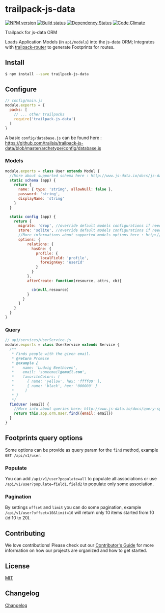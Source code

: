 # trailpack-js-data

[![NPM version][npm-image]][npm-url]
[![Build status][ci-image]][ci-url]
[![Dependency Status][daviddm-image]][daviddm-url]
[![Code Climate][codeclimate-image]][codeclimate-url]

Trailpack for js-data ORM

Loads Application Models (in `api/models`) into the js-data ORM; Integrates with [trailpack-router](https://github.com/trailsjs/trailpack-router) to
generate Footprints for routes.

## Install

```sh
$ npm install --save trailpack-js-data
```

## Configure

```js
// config/main.js
module.exports = {
  packs: [
    // ... other trailpacks
    require('trailpack-js-data')
  ]
}
```

A basic `config/database.js` can be found here : https://github.com/trailsjs/trailpack-js-data/blob/master/archetype/config/database.js

### Models

```js
module.exports = class User extends Model {
  //More about supported schema here : http://www.js-data.io/docs/js-data-schema
  static schema (app) {
    return {
      name: { type: 'string', allowNull: false },
      password: 'string',
      displayName: 'string'
    }
  }

  static config (app) {
    return {
      migrate: 'drop', //override default models configurations if needed
      store: 'sqlite', //override default models configurations if needed
      //More informations about supported models options here : http://docs.sequelizejs.com/en/latest/docs/models-definition/#configuration
      options: {
          relations: {
            hasOne: {
              profile: {
                localField: 'profile',
                foreignKey: 'userId'
              }
            }
          },
          afterCreate: function(resource, attrs, cb){

            cb(null,resource)
          }
        }
      }
    }
  }
}
```

### Query

```js
// api/services/UserService.js
module.exports = class UserService extends Service {
  /**
   * Finds people with the given email.
   * @return Promise
   * @example {
   *    name: 'Ludwig Beethoven',
   *    email: 'someemail@email.com',
   *    favoriteColors: [
   *      { name: 'yellow', hex: 'ffff00' },
   *      { name: 'black', hex: '000000' }
   *     ]
   * }
   */
  findUser (email) {
    //More info about queries here: http://www.js-data.io/docs/query-syntaxlatest/docs/models-usage/
    return this.app.orm.User.find({email: email})
  }
}
```

## Footprints query options
Some options can be provide as query param for the `find` method, example `GET /api/v1/user`.

### Populate 
You can add `/api/v1/user?populate=all` to populate all associations or use `/api/v1/user?populate=field1,field2` to populate only some association.

### Pagination
By settings `offset` and `limit` you can do some pagination, example `/api/v1/user?offset=10&limit=10` will return only 10 items started from 10 (id 10 to 20). 

## Contributing
We love contributions! Please check out our [Contributor's Guide](https://github.com/trailsjs/trails/blob/master/CONTRIBUTING.md) for more
information on how our projects are organized and how to get started.


## License
[MIT](https://github.com/trailsjs/trailpack-js-data/blob/master/LICENSE)

## Changelog
[Changelog](https://github.com/trailsjs/trailpack-js-data/blob/master/CHANGELOG.md)

[npm-image]: https://img.shields.io/npm/v/trailpack-js-data.svg?style=flat-square
[npm-url]: https://npmjs.org/package/trailpack-js-data
[ci-image]: https://img.shields.io/travis/scott-wyatt/trailpack-js-data/master.svg?style=flat-square
[ci-url]: https://travis-ci.org/scott-wyatt/trailpack-js-data
[daviddm-image]: http://img.shields.io/david//trailpack-js-data.svg?style=flat-square
[daviddm-url]: https://david-dm.org//trailpack-js-data
[codeclimate-image]: https://img.shields.io/codeclimate/github/scott-wyatt/trailpack-js-data.svg?style=flat-square
[codeclimate-url]: https://codeclimate.com/github/scott-wyatt/trailpack-js-data

